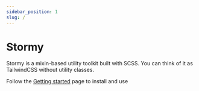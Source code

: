 ```yaml
---
sidebar_position: 1
slug: /
---
```


# Stormy

Stormy is a mixin-based utility toolkit built with SCSS. You can think of it as TailwindCSS without utility classes.

Follow the [Getting started](get-started) page to install and use

